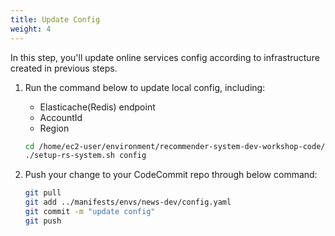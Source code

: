 ```yaml
---
title: Update Config
weight: 4
---
```


In this step, you'll update online services config according to infrastructure created in previous steps.

1. Run the command below to update local config, including:

    - Elasticache(Redis) endpoint
    - AccountId
    - Region

    ```sh
    cd /home/ec2-user/environment/recommender-system-dev-workshop-code/scripts
    ./setup-rs-system.sh config
    ```

2. Push your change to your CodeCommit repo through below command:

    ```sh
    git pull
    git add ../manifests/envs/news-dev/config.yaml
    git commit -m "update config"
    git push
    ```